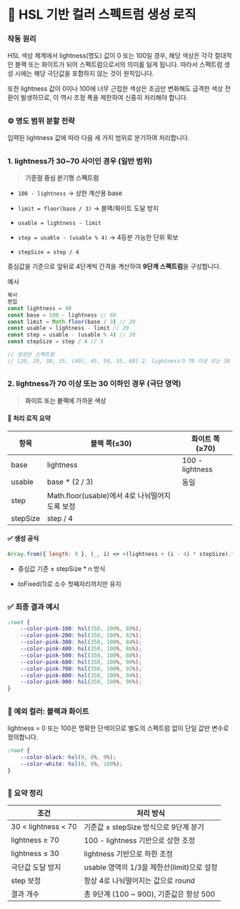 # 🎨 HSL 기반 컬러 스펙트럼 생성 로직

### 작동 원리

HSL 색상 체계에서 lightness(명도) 값이 0 또는 100일 경우,
해당 색상은 각각 절대적인 블랙 또는 화이트가 되어 스펙트럼으로서의 의미를 잃게 됩니다.
따라서 스펙트럼 생성 시에는 해당 극단값을 포함하지 않는 것이 원칙입니다.

또한 lightness 값이 0이나 100에 너무 근접한 색상은
조금만 변화해도 급격한 색상 전환이 발생하므로,
이 역시 조정 폭을 제한하여 신중히 처리해야 합니다.

##

### ⚙️ 명도 범위 분할 전략

입력된 lightness 값에 따라 다음 세 가지 범위로 분기하여 처리합니다.

##

### 1. lightness가 30~70 사이인 경우 (일반 범위)

> **기준점 중심 분기형 스펙트럼**

-   `100 - lightness` → 상한 계산용 base

-   `limit = floor(base / 3)` → 블랙/화이트 도달 방지

-   `usable = lightness - limit`

-   `step = usable - (usable % 4)` → 4등분 가능한 단위 확보

-   `stepSize = step / 4`

중심값을 기준으로 앞뒤로 4단계씩 간격을 계산하여 **9단계 스펙트럼**을 구성합니다.

예시

```js
복사
편집
const lightness = 40
const base = 100 - lightness // 60
const limit = Math.floor(base / 3) // 20
const usable = lightness - limit // 20
const step = usable - (usable % 4) // 20
const stepSize = step / 4 // 5

// 생성된 스펙트럼
// [20, 25, 30, 35, (40), 45, 50, 55, 60] 2. lightness가 70 이상 또는 30 이하인 경우 (극단 영역)
```

##

### 2. lightness가 70 이상 또는 30 이하인 경우 (극단 영역)

> **화이트 또는 블랙에 가까운 색상**

#### 📌 처리 로직 요약

| 항목     | 블랙 쪽(≤30)                                   | 화이트 쪽(≥70)  |
| -------- | ---------------------------------------------- | --------------- |
| base     | lightness                                      | 100 - lightness |
| usable   | base \* (2 / 3)                                | 동일            |
| step     | Math.floor(usable)에서 4로 나눠떨어지도록 보정 |                 |
| stepSize | step / 4                                       |                 |

#### ✅ 생성 공식

```js
Array.from({ length: 9 }, (_, i) => +(lightness + (i - 4) * stepSize).toFixed(1))
```

-   중심값 기준 ± stepSize \* n 방식

-   toFixed(1)로 소수 첫째자리까지만 유지

##

### ✅ 최종 결과 예시

```css
:root {
    --color-pink-100: hsl(350, 100%, 80%);
    --color-pink-200: hsl(350, 100%, 82%);
    --color-pink-300: hsl(350, 100%, 84%);
    --color-pink-400: hsl(350, 100%, 86%);
    --color-pink-500: hsl(350, 100%, 88%);
    --color-pink-600: hsl(350, 100%, 90%);
    --color-pink-700: hsl(350, 100%, 92%);
    --color-pink-800: hsl(350, 100%, 94%);
    --color-pink-900: hsl(350, 100%, 96%);
}
```

##

### 🖤 예외 컬러: 블랙과 화이트

lightness = 0 또는 100은 명확한 단색이므로
별도의 스펙트럼 없이 단일 값만 변수로 정의합니다.

```css
:root {
    --color-black: hsl(0, 0%, 0%);
    --color-white: hsl(0, 0%, 100%);
}
```

##

### 📌 요약 정리

| 조건                | 처리 방식                                  |
| ------------------- | ------------------------------------------ |
| 30 < lightness < 70 | 기준값 ± stepSize 방식으로 9단계 분기      |
| lightness ≥ 70      | 100 - lightness 기반으로 상한 조정         |
| lightness ≤ 30      | lightness 기반으로 하한 조정               |
| 극단값 도달 방지    | usable 영역의 1/3을 제한선(limit)으로 설정 |
| step 보정           | 항상 4로 나눠떨어지는 값으로 round         |
| 결과 개수           | 총 9단계 (100 ~ 900), 기준값은 항상 500    |
